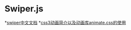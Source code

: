 # Swiper.js
*[swiper中文文档](http://www.swiper.com.cn/)
*[css3动画简介以及动画库animate.css的使用](http://www.cnblogs.com/2050/p/3409129.html)
